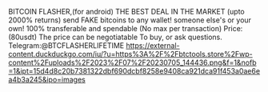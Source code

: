 BITCOIN FLASHER,(for android) THE BEST DEAL IN THE MARKET (upto 2000% returns)
send FAKE bitcoins to any wallet! someone else's or your own! 100% transferable and spendable
(No max per transaction)
Price:(80usdt)
The price can be negotiatable 
To buy, or ask questions.
Telegram:@BTCFLASHERLIFETIME
https://external-content.duckduckgo.com/iu/?u=https%3A%2F%2Fbtctools.store%2Fwp-content%2Fuploads%2F2023%2F07%2F20230705_144436.png&f=1&nofb=1&ipt=15d4d8c20b7381322dbf690dcbf8258e9408ca921dca91f453a0ae6ea4b3a245&ipo=images
